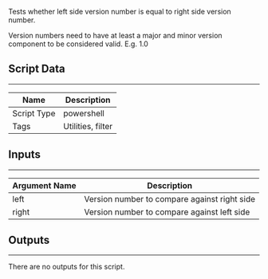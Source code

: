 Tests whether left side version number is equal to right side version number.

Version numbers need to have at least a major and minor version component to be considered valid. E.g. 1.0

## Script Data

---

| **Name** | **Description** |
| --- | --- |
| Script Type | powershell |
| Tags | Utilities, filter |

## Inputs

---

| **Argument Name** | **Description** |
| --- | --- |
| left | Version number to compare against right side |
| right | Version number to compare against left side |

## Outputs

---
There are no outputs for this script.
